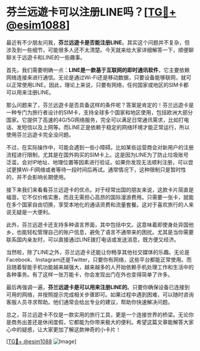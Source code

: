 # 芬兰远遊卡可以注册LINE吗？[[TG💪+ @esim1088](https://t.me/s/esim1088)]

最近有不少朋友问我，**芬兰远遊卡是否能注册LINE**。其实这个问题并不复杂，但涉及到一些细节，可能很多人还不太清楚。今天就来给大家详细解答一下，顺便聊聊关于远遊卡和LINE的一些趣事。

首先，我们需要明确一点：**LINE是一款基于互联网的即时通讯软件**，它主要依赖网络连接来进行通信。无论是通过Wi-Fi还是移动数据，只要设备能够联网，就可以正常使用LINE。因此，理论上来说，只要有网络，任何国家或地区的SIM卡都可以用来注册LINE。

那么问题来了，芬兰远遊卡是否具备这样的条件呢？答案是肯定的！芬兰远遊卡是一种专门为旅行者设计的SIM卡，支持全球多个国家和地区使用，包括欧洲大部分国家。它提供了高速的4G/5G网络服务，完全可以满足日常通讯需求，比如打电话、发短信以及上网等。而LINE正是依赖于稳定的网络环境才能正常运行，所以使用芬兰远遊卡完全没问题。

不过，在实际操作中，可能会遇到一些小障碍。比如某些运营商会对新用户的注册流程进行限制，尤其是在国外购买的SIM卡上。这是因为LINE为了防止垃圾账号泛滥，会对IP地址、地理位置等因素进行验证。如果你发现无法顺利注册，可以尝试更换Wi-Fi网络或者等待一段时间后再试。通常情况下，这种限制只是暂时性的，并不会影响长期使用。

接下来我们来看看芬兰远遊卡的优点。对于经常出国的朋友来说，这款卡片简直是福音。它不仅价格实惠，而且无需担心高昂的国际漫游费用。只需要一张卡，就能在多个国家自由切换，享受本地化的通话资费和流量套餐。这对于喜欢旅行的人来说无疑是一大便利。

此外，芬兰远遊卡还支持多种语言界面，其中包括中文。这意味着即使身处异国他乡，也能轻松管理自己的账户信息，避免了语言不通带来的困扰。尤其是当你需要联系国内亲友时，可以直接通过LINE拨打电话或发送消息，既方便又经济。

当然啦，除了LINE之外，芬兰远遊卡还能让你畅享其他社交媒体的乐趣。无论是Facebook、Instagram还是Twitter，只要你有网络，这些平台都能正常使用。而且随着智能手机功能越来越强大，越来越多的人开始依赖手机处理工作和生活中的各种事务。有了这样一张万能卡，你会发现出门在外也变得简单了许多。

最后再强调一遍，**芬兰远遊卡是可以用来注册LINE的**。只要你确保设备已连接到可用的网络，并按照提示完成相关步骤即可。如果过程中遇到困难，可以随时咨询客服人员寻求帮助。他们通常会给出专业的建议，帮助你快速解决问题。

总之，芬兰远遊卡不仅是一款实用的旅行工具，更是一个连接世界的桥梁。无论你是商务出差还是休闲度假，它都能为你带来极大的便利。希望这篇文章能解答大家心中的疑惑，让大家更加了解这款神奇的小卡片！

[[TG💪+ @esim1088](https://t.me/s/esim1088) ![Image](https://i.postimg.cc/4NQfJmqS/Snipaste-2025-05-13-00-14-12.png)]
